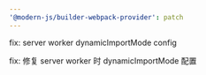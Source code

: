 ```yaml
---
'@modern-js/builder-webpack-provider': patch
---
```


fix: server worker dynamicImportMode config

fix: 修复 server worker 时 dynamicImportMode 配置
